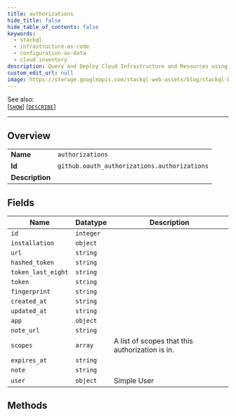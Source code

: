 ```yaml
---
title: authorizations
hide_title: false
hide_table_of_contents: false
keywords:
  - stackql
  - infrastructure-as-code
  - configuration-as-data
  - cloud inventory
description: Query and Deploy Cloud Infrastructure and Resources using SQL
custom_edit_url: null
image: https://storage.googleapis.com/stackql-web-assets/blog/stackql-blog-post-featured-image.png
---
```

  
    
See also:   
[[` SHOW `]](/docs/language-spec/show) [[` DESCRIBE `]](/docs/language-spec/describe)  
* * * 
## Overview
<table><tbody>
<tr><td><b>Name</b></td><td><code>authorizations</code></td></tr>
<tr><td><b>Id</b></td><td><code>github.oauth_authorizations.authorizations</code></td></tr>
<tr><td><b>Description</b></td><td></td></tr>
</tbody></table>

## Fields
| Name | Datatype | Description |
| ---- | -------- | ----------- |
| `id` | `integer` |  |
| `installation` | `object` |  |
| `url` | `string` |  |
| `hashed_token` | `string` |  |
| `token_last_eight` | `string` |  |
| `token` | `string` |  |
| `fingerprint` | `string` |  |
| `created_at` | `string` |  |
| `updated_at` | `string` |  |
| `app` | `object` |  |
| `note_url` | `string` |  |
| `scopes` | `array` | A list of scopes that this authorization is in. |
| `expires_at` | `string` |  |
| `note` | `string` |  |
| `user` | `object` | Simple User |
## Methods
